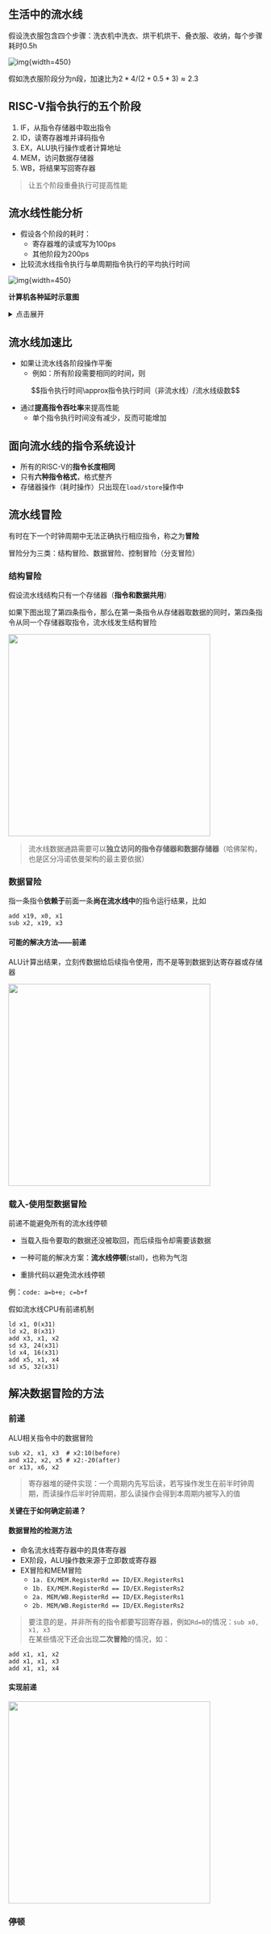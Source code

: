 ## 生活中的流水线

假设洗衣服包含四个步骤：洗衣机中洗衣、烘干机烘干、叠衣服、收纳，每个步骤耗时0.5h

![img](https://github.com/DINOREXNB/DINOREXNB.github.io/blob/main/docs/images/jz8-1.png?raw=true){width=450}

假如洗衣服阶段分为n段，加速比为$2*4/(2+0.5*3)\approx 2.3$

## RISC-V指令执行的五个阶段

1. IF，从指令存储器中取出指令
2. ID，读寄存器堆并译码指令
3. EX，ALU执行操作或者计算地址
4. MEM，访问数据存储器
5. WB，将结果写回寄存器

> 让五个阶段重叠执行可提高性能

## 流水线性能分析

- 假设各个阶段的耗时：
    - 寄存器堆的读或写为100ps
    - 其他阶段为200ps
- 比较流水线指令执行与单周期指令执行的平均执行时间

![img](https://github.com/DINOREXNB/DINOREXNB.github.io/blob/main/docs/images/jz8-2.png?raw=true){width=450}

**计算机各种延时示意图**

<details>
    <summary>点击展开</summary>
    
<img src="https://github.com/DINOREXNB/DINOREXNB.github.io/blob/main/docs/images/jz8-3.png?raw=true" style="width:350px">
</details>

## 流水线加速比

- 如果让流水线各阶段操作平衡
    - 例如：所有阶段需要相同的时间，则


$$指令执行时间\approx指令执行时间（非流水线）/流水线级数$$

- 通过**提高指令吞吐率**来提高性能
    - 单个指令执行时间没有减少，反而可能增加

## 面向流水线的指令系统设计

- 所有的RISC-V的**指令长度相同**
- 只有**六种指令格式**，格式整齐
- 存储器操作（耗时操作）只出现在`load/store`操作中

## 流水线冒险

有时在下一个时钟周期中无法正确执行相应指令，称之为**冒险**

冒险分为三类：结构冒险、数据冒险、控制冒险（分支冒险）

### 结构冒险

假设流水线结构只有一个存储器（**指令和数据共用**）

如果下图出现了第四条指令，那么在第一条指令从存储器取数据的同时，第四条指令从同一个存储器取指令，流水线发生结构冒险

<img src="https://github.com/DINOREXNB/DINOREXNB.github.io/blob/main/docs/images/jz8-4.png?raw=true" style="width:400px">

> 流水线数据通路需要可以**独立访问的指令存储器和数据存储器**（哈佛架构，也是区分冯诺依曼架构的最主要依据）

### 数据冒险

指一条指令**依赖于**前面一条**尚在流水线中**的指令运行结果，比如

```risc-v
add x19, x0, x1
sub x2, x19, x3
```

#### 可能的解决方法——前递

ALU计算出结果，立刻传数据给后续指令使用，而不是等到数据到达寄存器或存储器

<img src="https://github.com/DINOREXNB/DINOREXNB.github.io/blob/main/docs/images/jz8-5.png?raw=true" style="width:400px">


### 载入-使用型数据冒险

前递不能避免所有的流水线停顿

- 当载入指令要取的数据还没被取回，而后续指令却需要该数据
- 一种可能的解决方案：**流水线停顿**(stall)，也称为气泡

- 重排代码以避免流水线停顿

例：`code: a=b+e; c=b+f`

假如流水线CPU有前递机制

```risc-v
ld x1, 0(x31)
ld x2, 8(x31)
add x3, x1, x2
sd x3, 24(x31)
ld x4, 16(x31)
add x5, x1, x4
sd x5, 32(x31)
```



## 解决数据冒险的方法

### 前递

ALU相关指令中的数据冒险

```risc-v
sub x2, x1, x3  # x2:10(before)
and x12, x2, x5 # x2:-20(after)
or x13, x6, x2
```

> 寄存器堆的硬件实现：一个周期内先写后读，若写操作发生在前半时钟周期，而读操作后半时钟周期，那么读操作会得到本周期内被写入的值

**关键在于如何确定前递？**

#### 数据冒险的检测方法

- 命名流水线寄存器中的具体寄存器
- EX阶段，ALU操作数来源于立即数或寄存器
- EX冒险和MEM冒险
    - `1a. EX/MEM.RegisterRd == ID/EX.RegisterRs1`
    - `1b. EX/MEM.RegisterRd == ID/EX.RegisterRs2`
    - `2a. MEM/WB.RegisterRd == ID/EX.RegisterRs1`
    - `2b. MEM/WB.RegisterRd == ID/EX.RegisterRs2`

> 要注意的是，并非所有的指令都要写回寄存器，例如`Rd=0`的情况：`sub x0, x1, x3`<br>
> 在某些情况下还会出现**二次冒险**的情况，如： 

```
add x1, x1, x2 
add x1, x1, x3
add x1, x1, x4
```

#### 实现前递

<img src="https://github.com/DINOREXNB/DINOREXNB.github.io/blob/main/docs/images/jz8-6.png?raw=true" style="width:400px">

### 停顿